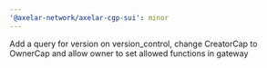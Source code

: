 ```yaml
---
'@axelar-network/axelar-cgp-sui': minor
---
```


Add a query for version on version_control, change CreatorCap to OwnerCap and allow owner to set allowed functions in gateway
